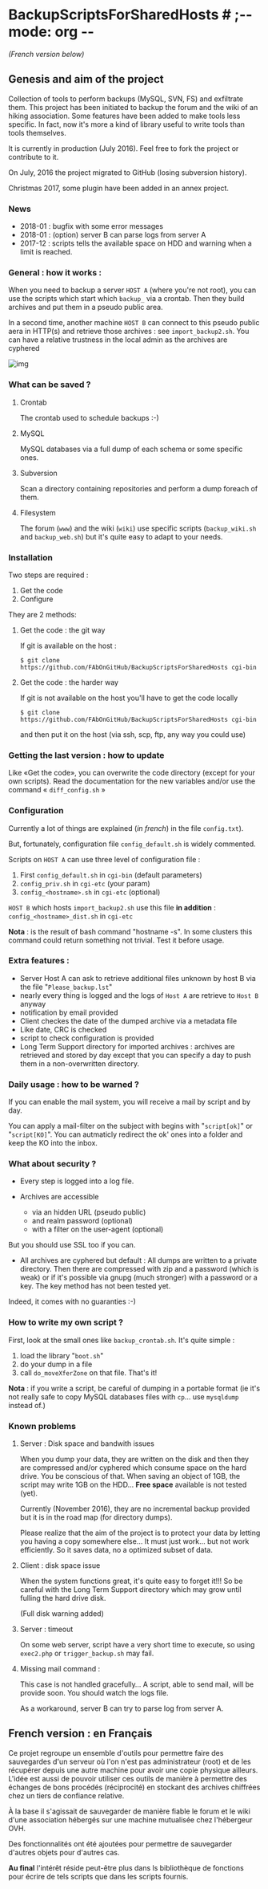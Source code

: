 

# BackupScriptsForSharedHosts  # ;-**- mode: org -**-

*(French version below)*


## Genesis and aim of the project

Collection of tools to perform backups  (MySQL, SVN, FS) and exfiltrate them.
This project has been initiated to backup the forum and the wiki of an hiking
association. Some  features have been added  to make tools less  specific. In
fact,  now it's  more a  kind of  library useful  to write  tools than  tools
themselves.

It is currently in  production (July 2016). Feel free to  fork the project or
contribute to it. 

On July, 2016 the project migrated to GitHub (losing subversion history).

Christmas 2017, some plugin have been added in an annex project.


### News

-   2018-01 : bugfix with some error messages
-   2018-01 : (option) server B can parse logs from server A
-   2017-12 :  scripts tells  the available  space on HDD  and warning  when a
    limit is reached.


### General : how it works :

When you need to  backup a server `HOST A` (where you're  not root), you can
use the scripts  which start which `backup_` via a  crontab. Then they build
archives and put them in a pseudo public area.

In a second time, another machine `HOST B` can connect to this pseudo public
aera in HTTP(s)  and retrieve those archives :  see `import_backup2.sh`. You
can have a relative trustness in the local admin as the archives are cyphered

![img](Docs/b4sh_schema.png)


### What can be saved ?

1.  Crontab

    The crontab used to schedule backups :-)

2.  MySQL

    MySQL databases via a full dump of each schema or  some specific ones.

3.  Subversion

    Scan  a directory  containing repositories  and perform  a dump  foreach of
    them. 

4.  Filesystem

    The   forum  (`www`)   and   the  wiki   (`wiki`)   use  specific   scripts
    (`backup_wiki.sh` and `backup_web.sh`) but it's quite easy to adapt to your
    needs.


### Installation

Two steps are required :

1.  Get the code
2.  Configure

They are 2 methods:

1.  Get the code : the git way

    If git is available on the host :
    
        $ git clone https://github.com/FAbOnGitHub/BackupScriptsForSharedHosts cgi-bin

2.  Get the code : the harder way

    If git is not  available on the host you'll have to get  the code locally 
    
        $ git clone https://github.com/FAbOnGitHub/BackupScriptsForSharedHosts cgi-bin
    
    and then put it on the host (via ssh, scp, ftp, any way you could use)


### Getting the last version : how to update

Like «Get the  code», you can overwrite the code  directory (except for your
own scripts). 
Read  the  documentation  for  the  new variables  and/or  use  the  command
« `diff_config.sh` » 


### Configuration

Currently  a  lot  of  things  are  explained  (*in  french*)  in  the  file
`config.txt`).

But, fortunately, configuration file `config_default.sh` is widely commented.

Scripts on `HOST A` can use three level of configuration file :

1.  First `config_default.sh` in `cgi-bin` (default parameters)
2.  `config_priv.sh` in `cgi-etc`  (your param)
3.  `config_<hostname>.sh` in `cgi-etc`  (optional)

`HOST B` which hosts `import_backup2.sh` use this file **in addition** :
`config_<hostname>_dist.sh` in `cgi-etc`

**Nota** :  <hostname> is the  result of bash  command "hostname -s".  In some
clusters this  command could  return something not  trivial. Test  it before
usage.


### Extra features :

-   Server Host A can  ask to retrieve additional files unknown  by host B via
    the file "`Please_backup.lst`"
-   nearly every thing  is logged and the  logs of `Host A` are  retrieve to 
    `Host B` anyway
-   notification by email provided
-   Client checkes the date of the dumped archive via a metadata file
-   Like date, CRC is checked
-   script to check configuration is provided
-   Long Term Support directory for imported archives : archives are retrieved
    and stored  by day except  that you can  specify a day  to push them  in a
    non-overwritten directory.


### Daily usage : how to be warned ?

If you can enable the mail system, you  will receive a mail by script and by
day. 

You can apply  a mail-filter on the subject with  begins with "`script[ok]`"
or "`script[KO]`".  You can autmaticly redirect  the ok' ones into  a folder
and keep the KO into the inbox.


### What about security ?

-   Every step is logged into a log file.

-   Archives  are accessible  
    -   via an  hidden  URL (pseudo  public)
    -   and  realm password (optional)
    -   with a filter on the user-agent (optional)

But you should use SSL too if you can.

-   All archives are cyphered but default : All dumps are written to a private
    directory. Then  there are compressed  with zip  and a password  (which is
    weak) or if it's  possible via gnupg (much stronger) with  a password or a
    key. The key method has not been tested yet.

Indeed, it comes with no guaranties :-)


### How to write my own script ?

First, look at the small ones like `backup_crontab.sh`. It's quite simple :

1.  load the library "`boot.sh`"
2.  do your dump in a file
3.  call `do_moveXferZone` on that file. That's it!

**Nota** : if you  write a script, be careful of dumping  in a portable format
(ie it's  not really  safe to  copy MySQL databases  files with  `cp`&#x2026; use
`mysqldump` instead of.)


### Known problems

1.  Server : Disk space and bandwith issues

    When you  dump your data, they  are written on  the disk and then  they are
    compressed and/or  cyphered which consume space  on the hard drive.  You be
    conscious of that. When  saving an object of 1GB, the  script may write 1GB
    on the HDD&#x2026;
    **Free space** available is not tested (yet).
    
    Currently (November 2016),  they are no incremental backup  provided but it
    is in the road map (for directory dumps).
    
    Please realize  that the  aim of  the project  is to  protect your  data by
    letting you  having a copy somewhere  else&#x2026; It must just  work&#x2026; but not
    work efficiently. So it saves data, no a optimized subset of data.

2.  Client : disk space issue

    When the system functions great, it's quite easy to forget it!!!
    So be  careful with the  Long Term Support  directory which may  grow until
    fulling the hard drive disk.
    
    (Full disk warning added)

3.  Server : timeout

    On some  web server,  script have a  very short time  to execute,  so using
    `exec2.php` or `trigger_backup.sh` may fail. 

4.  Missing mail command :

    This case is not handled gracefully&#x2026; A script, able to send mail, will be
    provide soon. You should watch the logs file.
    
    As a workaround, server B can try to parse log from server A.


## French version : en Français

Ce projet regroupe un ensemble  d'outils pour permettre faire des sauvegardes
d'un serveur  où l'on  n'est pas  administrateur (root)  et de  les récupérer
depuis une autre  machine pour avoir une copie physique  ailleurs. L'idée est
aussi de pouvoir  utiliser ces outils de manière à  permettre des échanges de
bons procédés (réciprocité) en stockant  des archives chiffrées chez un tiers
de confiance relative.

À la base il s'agissait de sauvegarder  de manière fiable le forum et le wiki
d'une association hébergés sur une machine mutualisée chez l'hébergeur OVH.

Des fonctionnalités ont  été ajoutées pour permettre  de sauvegarder d'autres
objets pour d'autres cas. 

**Au final** l'intérêt réside peut-être  plus dans ls bibliothèque de fonctions
pour écrire de tels scripts que dans les scripts fournis.

